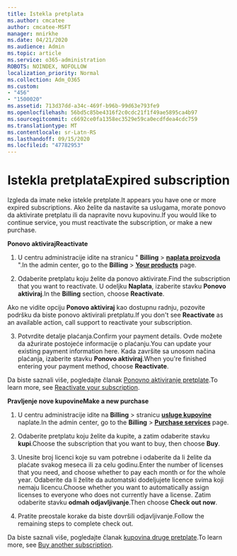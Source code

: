 ```yaml
---
title: Istekla pretplata
ms.author: cmcatee
author: cmcatee-MSFT
manager: mnirkhe
ms.date: 04/21/2020
ms.audience: Admin
ms.topic: article
ms.service: o365-administration
ROBOTS: NOINDEX, NOFOLLOW
localization_priority: Normal
ms.collection: Adm_O365
ms.custom:
- "456"
- "1500020"
ms.assetid: 713d37dd-a34c-469f-b96b-99d63e793fe9
ms.openlocfilehash: 56bd5c85be4316f2c0cdc21f1f49ae5895ca4b97
ms.sourcegitcommit: c6692ce0fa1358ec3529e59ca0ecdfdea4cdc759
ms.translationtype: MT
ms.contentlocale: sr-Latn-RS
ms.lasthandoff: 09/15/2020
ms.locfileid: "47782953"
---
```

# <a name="expired-subscription"></a><span data-ttu-id="addaf-102">Istekla pretplata</span><span class="sxs-lookup"><span data-stu-id="addaf-102">Expired subscription</span></span>

<span data-ttu-id="addaf-103">Izgleda da imate neke istekle pretplate.</span><span class="sxs-lookup"><span data-stu-id="addaf-103">It appears you have one or more expired subscriptions.</span></span> <span data-ttu-id="addaf-104">Ako želite da nastavite sa uslugama, morate ponovo da aktivirate pretplatu ili da napravite novu kupovinu.</span><span class="sxs-lookup"><span data-stu-id="addaf-104">If you would like to continue service, you must reactivate the subscription, or make a new purchase.</span></span>
  
<span data-ttu-id="addaf-105">**Ponovo aktiviraj**</span><span class="sxs-lookup"><span data-stu-id="addaf-105">**Reactivate**</span></span>
  
1. <span data-ttu-id="addaf-106">U centru administracije idite na stranicu " **Billing** \> **[naplata proizvoda](https://go.microsoft.com/fwlink/p/?linkid=842054)** ".</span><span class="sxs-lookup"><span data-stu-id="addaf-106">In the admin center, go to the **Billing** \> **[Your products](https://go.microsoft.com/fwlink/p/?linkid=842054)** page.</span></span>

2. <span data-ttu-id="addaf-107">Odaberite pretplatu koju želite da ponovo aktivirate.</span><span class="sxs-lookup"><span data-stu-id="addaf-107">Find the subscription that you want to reactivate.</span></span> <span data-ttu-id="addaf-108">U odeljku **Naplata**, izaberite stavku **Ponovo aktiviraj**.</span><span class="sxs-lookup"><span data-stu-id="addaf-108">In the **Billing** section, choose **Reactivate**.</span></span>

<span data-ttu-id="addaf-109">Ako ne vidite opciju **Ponovo aktiviraj** kao dostupnu radnju, pozovite podršku da biste ponovo aktivirali pretplatu.</span><span class="sxs-lookup"><span data-stu-id="addaf-109">If you don't see **Reactivate** as an available action, call support to reactivate your subscription.</span></span>

3. <span data-ttu-id="addaf-110">Potvrdite detalje plaćanja.</span><span class="sxs-lookup"><span data-stu-id="addaf-110">Confirm your payment details.</span></span> <span data-ttu-id="addaf-111">Ovde možete da ažurirate postojeće informacije o plaćanju.</span><span class="sxs-lookup"><span data-stu-id="addaf-111">You can update your existing payment information here.</span></span> <span data-ttu-id="addaf-112">Kada završite sa unosom načina plaćanja, izaberite stavku **Ponovo aktiviraj**.</span><span class="sxs-lookup"><span data-stu-id="addaf-112">When you're finished entering your payment method, choose **Reactivate**.</span></span>

<span data-ttu-id="addaf-113">Da biste saznali više, pogledajte članak [Ponovno aktiviranje pretplate](https://docs.microsoft.com/microsoft-365/commerce/subscriptions/reactivate-your-subscription).</span><span class="sxs-lookup"><span data-stu-id="addaf-113">To learn more, see [Reactivate your subscription](https://docs.microsoft.com/microsoft-365/commerce/subscriptions/reactivate-your-subscription).</span></span>

<span data-ttu-id="addaf-114">**Pravljenje nove kupovine**</span><span class="sxs-lookup"><span data-stu-id="addaf-114">**Make a new purchase**</span></span>
  
1. <span data-ttu-id="addaf-115">U centru administracije idite na **Billing** \> stranicu **[usluge kupovine](https://go.microsoft.com/fwlink/p/?linkid=868433)** naplate.</span><span class="sxs-lookup"><span data-stu-id="addaf-115">In the admin center, go to the **Billing** \> **[Purchase services](https://go.microsoft.com/fwlink/p/?linkid=868433)** page.</span></span>

2. <span data-ttu-id="addaf-116">Odaberite pretplatu koju želite da kupite, a zatim odaberite stavku **kupi**.</span><span class="sxs-lookup"><span data-stu-id="addaf-116">Choose the subscription that you want to buy, then choose **Buy**.</span></span>

3. <span data-ttu-id="addaf-117">Unesite broj licenci koje su vam potrebne i odaberite da li želite da plaćate svakog meseca ili za celu godinu.</span><span class="sxs-lookup"><span data-stu-id="addaf-117">Enter the number of licenses that you need, and choose whether to pay each month or for the whole year.</span></span> <span data-ttu-id="addaf-118">Odaberite da li želite da automatski dodeljujete licence svima koji nemaju licencu.</span><span class="sxs-lookup"><span data-stu-id="addaf-118">Choose whether you want to automatically assign licenses to everyone who does not currently have a license.</span></span> <span data-ttu-id="addaf-119">Zatim odaberite stavku **odmah odjavljivanje**.</span><span class="sxs-lookup"><span data-stu-id="addaf-119">Then choose **Check out now**.</span></span>

4. <span data-ttu-id="addaf-120">Pratite preostale korake da biste dovršili odjavljivanje.</span><span class="sxs-lookup"><span data-stu-id="addaf-120">Follow the remaining steps to complete check out.</span></span>

<span data-ttu-id="addaf-121">Da biste saznali više, pogledajte članak [kupovina druge pretplate](https://docs.microsoft.com/microsoft-365/commerce/buy-another-subscription).</span><span class="sxs-lookup"><span data-stu-id="addaf-121">To learn more, see [Buy another subscription](https://docs.microsoft.com/microsoft-365/commerce/buy-another-subscription).</span></span>